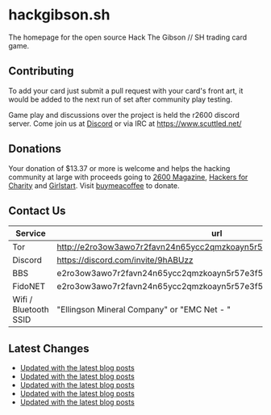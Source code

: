# hackgibson.sh
The homepage for the open source Hack The Gibson // SH trading card game.


## Contributing

To add your card just submit a pull request with your card's front art, it would be added to the next run of set after community play testing.

Game play and discussions over the project is held the r2600 discord server. Come join us at [Discord](https://discord.com/invite/9hABUzz) or via IRC at https://www.scuttled.net/


## Donations

Your donation of $13.37 or more is welcome and helps the hacking community at large with proceeds going to [2600 Magazine](https://2600.com/), [Hackers for Charity](https://hackersforcharity.org) and [Girlstart](https://girlstart.org).  Visit [buymeacoffee](https://www.buymeacoffee.com/hackgibson.sh) to donate.


## Contact Us

Service | url
-|-
Tor | http://e2ro3ow3awo7r2favn24n65ycc2qmzkoayn5r57e3f56nvjwdcgg32ad.onion
Discord | https://discord.com/invite/9hABUzz
BBS | e2ro3ow3awo7r2favn24n65ycc2qmzkoayn5r57e3f56nvjwdcgg32ad.onion:23
FidoNET | e2ro3ow3awo7r2favn24n65ycc2qmzkoayn5r57e3f56nvjwdcgg32ad.onion:24554
Wifi / Bluetooth SSID | "Ellingson Mineral Company" or "EMC Net - <fidonet address>"

## Latest Changes
<!-- BLOG-POST-LIST:START -->
- [Updated with the latest blog posts](https://github.com/DFW2600/hackgibson.sh/commit/142c5285a4b574ceef2a91d65caa1ed19339f089)
- [Updated with the latest blog posts](https://github.com/DFW2600/hackgibson.sh/commit/6f10d1c2c69382e731e527a1447aa59485575ce4)
- [Updated with the latest blog posts](https://github.com/DFW2600/hackgibson.sh/commit/a9b4afcc8b819817555f0db090b39d2439d0870c)
- [Updated with the latest blog posts](https://github.com/DFW2600/hackgibson.sh/commit/fbeaec7a403c464bf31ea53b3b6619359f6a0734)
- [Updated with the latest blog posts](https://github.com/DFW2600/hackgibson.sh/commit/a6a439258df60a0bf999bf2a1b3407782882b2e6)
<!-- BLOG-POST-LIST:END -->
